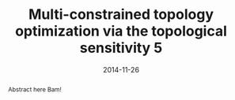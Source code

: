 ---
title: "Multi-constrained topology optimization via the topological sensitivity 5"
collection: publications
permalink: /publication/2009-10-01-paper-title-number-1
date: 2014-11-26
venue: 'Structural and Multidisciplinary Optimization'
authors: 'Jian Luo, <b>Wei Chen</b>, Gen Fu'
abstract: "Abstract here Bam!"
citation: '<b>Deng, Shiguang</b>, and Krishnan Suresh. "Multi-constrained topology optimization via the topological sensitivity." Structural and Multidisciplinary Optimization 51 (2015): 987-1001..'
---